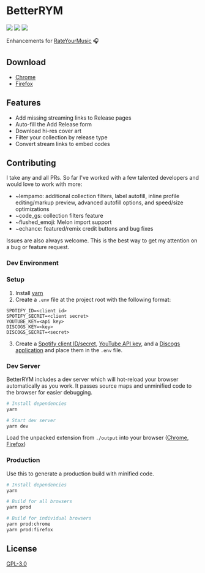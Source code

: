 # BetterRYM

<a href="LICENSE"><img src="https://badgen.net/github/license/jgchk/better-rym" /></a>
<a href="https://addons.mozilla.org/en-US/firefox/addon/better-rym/"><img src="https://badgen.net/amo/v/better-rym?color=orange" /></a>
<a href="https://chrome.google.com/webstore/detail/betterrym/pdbgknkejapoehgogijhmahhpiimlhjg"><img src="https://badgen.net/chrome-web-store/v/pdbgknkejapoehgogijhmahhpiimlhjg?color=green" /></a>

Enhancements for [RateYourMusic](https://rateyourmusic.com/) 🎧

## Download

- [Chrome](https://chrome.google.com/webstore/detail/betterrym/pdbgknkejapoehgogijhmahhpiimlhjg)
- [Firefox](https://addons.mozilla.org/en-US/firefox/addon/better-rym/)

## Features

- Add missing streaming links to Release pages
- Auto-fill the Add Release form
- Download hi-res cover art
- Filter your collection by release type
- Convert stream links to embed codes

## Contributing

I take any and all PRs. So far I've worked with a few talented developers and would love to work with more:

- ~lempamo: additional collection filters, label autofill, inline profile editing/markup preview, advanced autofill options, and speed/size optimizations
- ~code_gs: collection filters feature
- ~flushed_emoji: Melon import support
- ~echance:  featured/remix credit buttons and bug fixes

Issues are also always welcome. This is the best way to get my attention on a bug or feature request.

### Dev Environment

### Setup

1. Install [yarn](https://classic.yarnpkg.com)
2. Create a `.env` file at the project root with the following format:

```
SPOTIFY_ID=<client id>
SPOTIFY_SECRET=<client secret>
YOUTUBE_KEY=<api key>
DISCOGS_KEY=<key>
DISCOGS_SECRET=<secret>
```

3. Create a [Spotify client ID/secret](https://developer.spotify.com/documentation/web-api/quick-start/), [YouTube API key](https://developers.google.com/youtube/v3/getting-started#before-you-start), and a [Discogs application](https://www.discogs.com/settings/developers) and place them in the `.env` file.

### Dev Server

BetterRYM includes a dev server which will hot-reload your browser automatically as you work. It passes source maps and unminified code to the browser for easier debugging.

```sh
# Install dependencies
yarn

# Start dev server
yarn dev
```

Load the unpacked extension from `./output` into your browser ([Chrome](https://developer.chrome.com/docs/extensions/mv3/getstarted/#manifest), [Firefox](https://extensionworkshop.com/documentation/develop/temporary-installation-in-firefox/))

### Production

Use this to generate a production build with minified code.

```sh
# Install dependencies
yarn

# Build for all browsers
yarn prod

# Build for individual browsers
yarn prod:chrome
yarn prod:firefox
```

## License

[GPL-3.0](https://github.com/jgchk/betterRYM/blob/main/LICENSE)
